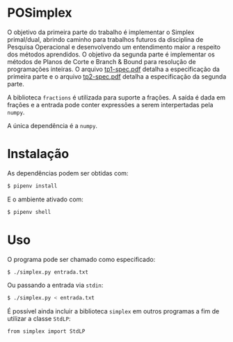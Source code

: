 # POSimplex

O objetivo da primeira parte do trabalho é implementar o Simplex primal/dual, abrindo caminho para trabalhos futuros da disciplina de Pesquisa Operacional e desenvolvendo um entendimento maior a respeito dos métodos aprendidos. O objetivo da segunda parte é implementar os métodos de Planos de Corte e Branch & Bound para resolução de programações inteiras. O arquivo [tp1-spec.pdf](tp1-spec.pdf) detalha a especificação da primeira parte e o arquivo [tp2-spec.pdf](tp2-spec.pdf) detalha a especificação da segunda parte.

A biblioteca `fractions` é utilizada para suporte a frações. A saída é dada em frações e a entrada pode conter expressões a serem interpertadas pela `numpy`.

A única dependência é a `numpy`.

# Instalação

As dependências podem ser obtidas com:
```bash
$ pipenv install
```

E o ambiente ativado com:
```bash
$ pipenv shell
```

# Uso

O programa pode ser chamado como especificado:
```bash
$ ./simplex.py entrada.txt
```

Ou passando a entrada via `stdin`:
```bash
$ ./simplex.py < entrada.txt
```

É possível ainda incluir a biblioteca `simplex` em outros programas a fim de utilizar a classe `StdLP`:
```bash
from simplex import StdLP
```
